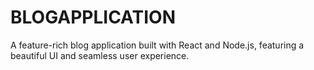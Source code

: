 # BLOGAPPLICATION
A  feature-rich blog application built with React and Node.js, featuring a beautiful UI and seamless user experience.
